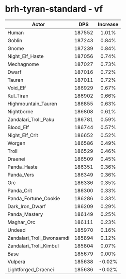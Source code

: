 # brh-tyran-standard - vf
| Actor | DPS | Increase |
|---|:---:|:---:|
|Human|187552|1.01%|
|Goblin|187243|0.84%|
|Gnome|187239|0.84%|
|Night_Elf_Haste|187056|0.74%|
|Mechagnome|187027|0.73%|
|Dwarf|187016|0.72%|
|Tauren|187011|0.72%|
|Void_Elf|186929|0.67%|
|Kul_Tiran|186902|0.66%|
|Highmountain_Tauren|186855|0.63%|
|Nightborne|186808|0.61%|
|Zandalari_Troll_Paku|186781|0.59%|
|Blood_Elf|186744|0.57%|
|Night_Elf_Crit|186652|0.52%|
|Worgen|186586|0.49%|
|Troll|186529|0.46%|
|Draenei|186509|0.45%|
|Panda_Haste|186351|0.36%|
|Panda_Vers|186349|0.36%|
|Orc|186336|0.35%|
|Panda_Crit|186300|0.33%|
|Panda_Fortune_Cookie|186286|0.33%|
|Dark_Iron_Dwarf|186209|0.29%|
|Panda_Mastery|186149|0.25%|
|Maghar_Orc|186111|0.23%|
|Undead|185970|0.16%|
|Zandalari_Troll_Bwonsamdi|185894|0.12%|
|Zandalari_Troll_Kimbul|185804|0.07%|
|Base|185679|0.00%|
|Vulpera|185638|-0.02%|
|Lightforged_Draenei|185636|-0.02%|
